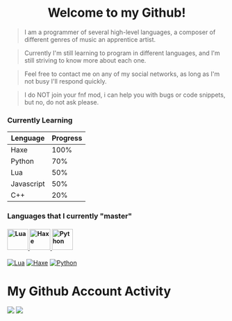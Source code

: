 <h1 align="center"> Welcome to my Github! </h1>

> I am a programmer of several high-level languages, a composer of different genres of music an apprentice artist.

>  Currently I'm still learning to program in different languages, and I'm still striving to know more about each one.

> Feel free to contact me on any of my social networks, as long as I'm not busy I'll respond quickly.

> I do NOT join your fnf mod, i can help you with bugs or code snippets, but no, do not ask please.

### Currently Learning
| Lenguage | Progress |
| --------------------- | --------------------- |
| Haxe | 100% |
| Python | 70% |
| Lua | 50% |
| Javascript | 50% |
| C++ | 20% |

### Languages that I currently "master"
<h4>   <a href="https://lua.org"><img title="Lua" src="https://upload.wikimedia.org/wikipedia/commons/thumb/c/cf/Lua-Logo.svg/1200px-Lua-Logo.svg.png" width="48"/>   <a href="https://haxe.org"><img title="Haxe" src="https://cdn.jsdelivr.net/gh/devicons/devicon/icons/haxe/haxe-original.svg" width="48"/>  <a href="https://python.org"><img title="Python" src="https://upload.wikimedia.org/wikipedia/commons/c/c3/Python-logo-notext.svg" width="48"> </h4> 

[![Lua](https://img.shields.io/badge/lua-black?style=for-the-badge&logo=none)](https://github.com/lua/lua)
[![Haxe](https://img.shields.io/badge/haxe-black?style=for-the-badge&logo=none)](https://github.com/HaxeFoundation/haxe)
[![Python](https://img.shields.io/badge/python-black?style=for-the-badge&logo=none)](https://docs.github.com/en/actions/automating-builds-and-tests/building-and-testing-python)

# My Github Account Activity
  
![](https://github-readme-stats.vercel.app/api?username=TheoDevelops&show_icons=true&theme=nord)
![](https://github-readme-stats.vercel.app/api/top-langs/?username=TheoDevelops&layout=compact&show_icons=true&theme=nord)
